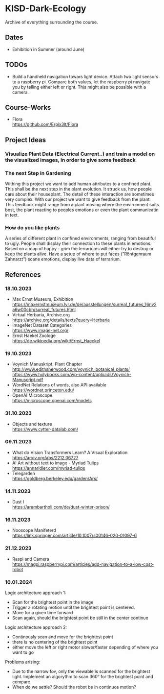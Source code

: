 # KISD-Dark-Ecology
Archive of everything surrounding the course.

## Dates
- Exhibition in Summer (around June)

## TODOs
- Build a handheld navigation towars light device. Attach two light sensors to a raspberry pi. Compare both values, let the raspberry pi navigate you by telling either left or right. This might also be possible with a camera.

## Course-Works
- Flora <br> https://github.com/Erpix3lt/Flora

## Project Ideas
### Visualize Plant Data (Electrical Current..) and train a model on the visualized images, in order to give some feedback
### The next Step in Gardening
Withing this project we want to add human attributes to a confined plant. This shall be the next step in the plant evolution. It struck us, how people care about their houseplant.   The detail of these interaction are sometimes very complex. With our project we want to give feedback from the plant. This feedback might range from a plant moving where the environment suits best, the plant reacting to peoples emotions or even the plant communicatin in text.
### How do you like plants
A series of different plant in confined environments, ranging from beautiful to ugly. People shall display their connection to these plants in emotions. Based on a map of happy - grim the terrariums will either try to destroy or keep the plants alive.
Have a setup of where to put faces ("Röntgenraum Zahnarzt") scane emotions, display live data of terrarium.
  
## References
### 18.10.2023
- Max Ernst Museum, Exhibition <br> https://maxernstmuseum.lvr.de/de/ausstellungen/surreal_futures_16nv2a6w00cbh/surreal_futures.html
- Virtual Herbaria, Archive.org <br> https://archive.org/details/texts?query=Herbaria
- ImageNet Dataset Categories <br> https://www.image-net.org/
- Ernst Haekel Zoologe <br> https://de.wikipedia.org/wiki/Ernst_Haeckel

### 19.10.2023
- Voynich Manuskript, Plant Chapter <br> http://www.edithsherwood.com/voynich_botanical_plants/ <br> https://www.holybooks.com/wp-content/uploads/Voynich-Manuscript.pdf
- WordNet Relations of words, also API available <br> https://wordnet.princeton.edu/
- OpenAI Microscope <br> https://microscope.openai.com/models

### 31.10.2023
- Objects and texture <br> https://www.cytter-datalab.com/

### 09.11.2023
- What do Vision Transformers Learn? A Visual Exploration <br>https://arxiv.org/abs/2212.06727
- AI Art without text to image - Myriad Tulips <br>https://annaridler.com/myriad-tulips
- Telegarden <br> https://goldberg.berkeley.edu/garden/Ars/

### 14.11.2023
- Dust I <br> https://arambartholl.com/de/dust-winter-prison/

### 16.11.2023
- Nooscope Manifeterd <br> https://link.springer.com/article/10.1007/s00146-020-01097-6

### 21.12.2023
- Raspi and Camera <br> https://magpi.raspberrypi.com/articles/add-navigation-to-a-low-cost-robot

### 10.01.2024
Logic architecture approach 1:
- Scan for the brightest point in the image
- Trigger a rotating motion until the brightest point is centered.
- Move for a given time forward
- Scan again, should the brightest point be still in the center continue

Logic architecture approach 2:
- Continously scan and move for the brightest point
- there is no centering of the brightest point
- either move the left or right motor slower/faster depending of where you want to go

Problems arising:
- Due to the narrow fov, only the viewable is scanned for the brightest light. Implement an algorythm to scan 360° for the brightest point and compare.
- When do we settle? Should the robot be in continuos motion?

